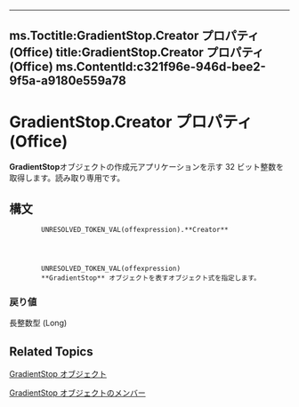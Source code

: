 

---
ms.Toctitle:GradientStop.Creator プロパティ (Office)
title:GradientStop.Creator プロパティ (Office)
ms.ContentId:c321f96e-946d-bee2-9f5a-a9180e559a78
---
# GradientStop.Creator プロパティ (Office)




**GradientStop**オブジェクトの作成元アプリケーションを示す 32 ビット整数を取得します。読み取り専用です。

## 構文

            UNRESOLVED_TOKEN_VAL(offexpression).**Creator**




            UNRESOLVED_TOKEN_VAL(offexpression)
            **GradientStop** オブジェクトを表すオブジェクト式を指定します。

### 戻り値
長整数型 (Long)





## Related Topics

[GradientStop オブジェクト](b5003bfc-9ac6-fd56-f214-a0d99db0cf07.md)

[GradientStop オブジェクトのメンバー](49a04149-e038-a52a-6bf8-ad05f9630605.md)




